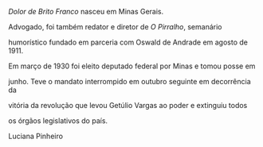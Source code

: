 

*Dolor de Brito Franco* nasceu em Minas Gerais.



Advogado, foi também redator e diretor de *O Pirralho*, semanário

humorístico fundado em parceria com Oswald de Andrade em agosto de 1911.



Em março de 1930 foi eleito deputado federal por Minas e tomou posse em

junho. Teve o mandato interrompido em outubro seguinte em decorrência da

vitória da revolução que levou Getúlio Vargas ao poder e extinguiu todos

os órgãos legislativos do país.



Luciana Pinheiro



